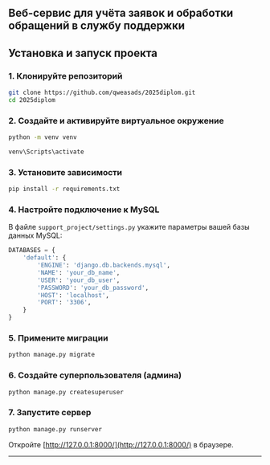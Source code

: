 ## Веб-сервис для учёта заявок и обработки обращений в службу поддержки

## Установка и запуск проекта

### 1. Клонируйте репозиторий
```bash
git clone https://github.com/qweasads/2025diplom.git
cd 2025diplom
```

### 2. Создайте и активируйте виртуальное окружение
```bash
python -m venv venv

venv\Scripts\activate
```

### 3. Установите зависимости
```bash
pip install -r requirements.txt
```

### 4. Настройте подключение к MySQL
В файле `support_project/settings.py` укажите параметры вашей базы данных MySQL:
```python
DATABASES = {
    'default': {
        'ENGINE': 'django.db.backends.mysql',
        'NAME': 'your_db_name',
        'USER': 'your_db_user',
        'PASSWORD': 'your_db_password',
        'HOST': 'localhost',
        'PORT': '3306',
    }
}
```

### 5. Примените миграции
```bash
python manage.py migrate
```

### 6. Создайте суперпользователя (админа)
```bash
python manage.py createsuperuser
```

### 7. Запустите сервер
```bash
python manage.py runserver
```

Откройте [http://127.0.0.1:8000/](http://127.0.0.1:8000/) в браузере.

---

